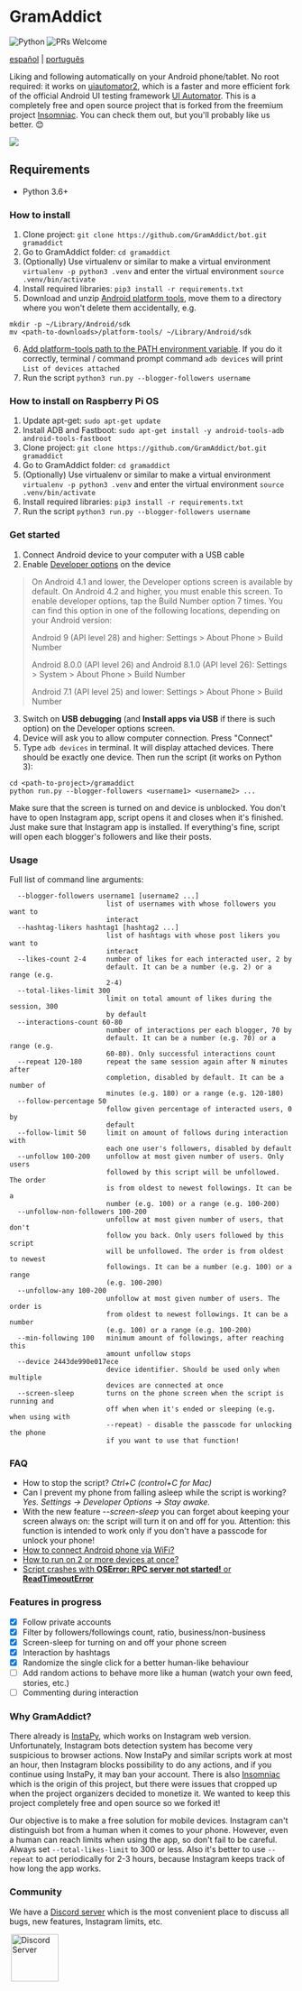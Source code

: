 # GramAddict
![Python](https://img.shields.io/badge/built%20with-Python3-red.svg)
![PRs Welcome](https://img.shields.io/badge/PRs-welcome-brightgreen.svg?style=flat)

[español](https://github.com/GramAddict/bot/blob/master/res/README_es.md) | [português](https://github.com/GramAddict/bot/blob/master/res/README_pt_BR.md)

Liking and following automatically on your Android phone/tablet. No root required: it works on [uiautomator2](https://github.com/openatx/uiautomator2), which is a faster and more efficient fork of the official Android UI testing framework [UI Automator](https://developer.android.com/training/testing/ui-automator). This is a completely free and open source project that is forked from the freemium project [Insomniac](https://github.com/alexal1/Insomniac/). You can check them out, but you'll probably like us better. 😊

<img src="https://github.com/GramAddict/bot/raw/master/res/demo.gif">

## Requirements

- Python 3.6+

### How to install
1. Clone project: `git clone https://github.com/GramAddict/bot.git gramaddict`
2. Go to GramAddict folder: `cd gramaddict`
3. (Optionally) Use virtualenv or similar to make a virtual environment `virtualenv -p python3 .venv` and enter the virtual environment `source .venv/bin/activate`
4. Install required libraries: `pip3 install -r requirements.txt`
5. Download and unzip [Android platform tools](https://developer.android.com/studio/releases/platform-tools), move them to a directory where you won't delete them accidentally, e.g.
```
mkdir -p ~/Library/Android/sdk
mv <path-to-downloads>/platform-tools/ ~/Library/Android/sdk
```
6. [Add platform-tools path to the PATH environment variable](https://github.com/GramAddict/bot/wiki/Adding-platform-tools-to-the-PATH-environment-variable). If you do it correctly, terminal / command prompt command `adb devices` will print `List of devices attached`
7. Run the script `python3 run.py --blogger-followers username`

### How to install on Raspberry Pi OS
1. Update apt-get: `sudo apt-get update`
2. Install ADB and Fastboot: `sudo apt-get install -y android-tools-adb android-tools-fastboot`
3. Clone project: `git clone https://github.com/GramAddict/bot.git gramaddict`
4. Go to GramAddict folder: `cd gramaddict`
5. (Optionally) Use virtualenv or similar to make a virtual environment `virtualenv -p python3 .venv` and enter the virtual environment `source .venv/bin/activate`
6. Install required libraries: `pip3 install -r requirements.txt`
7. Run the script `python3 run.py --blogger-followers username`


### Get started
1. Connect Android device to your computer with a USB cable
2. Enable [Developer options](https://developer.android.com/studio/debug/dev-options#enable) on the device
>On Android 4.1 and lower, the Developer options screen is available by default. On Android 4.2 and higher, you must enable this screen. To enable developer options, tap the Build Number option 7 times. You can find this option in one of the following locations, depending on your Android version:
>
> Android 9 (API level 28) and higher: Settings > About Phone > Build Number
>
> Android 8.0.0 (API level 26) and Android 8.1.0 (API level 26): Settings > System > About Phone > Build Number
>
> Android 7.1 (API level 25) and lower: Settings > About Phone > Build Number
3. Switch on **USB debugging** (and **Install apps via USB** if there is such option) on the Developer options screen.
4. Device will ask you to allow computer connection. Press "Connect"
5. Type `adb devices` in terminal. It will display attached devices. There should be exactly one device. Then run the script (it works on Python 3):
```
cd <path-to-project>/gramaddict
python run.py --blogger-followers <username1> <username2> ...
```
Make sure that the screen is turned on and device is unblocked. You don't have to open Instagram app, script opens it and closes when it's finished. Just make sure that Instagram app is installed. If everything's fine, script will open each blogger's followers and like their posts.

### Usage
Full list of command line arguments:
```
  --blogger-followers username1 [username2 ...]
                        list of usernames with whose followers you want to
                        interact
  --hashtag-likers hashtag1 [hashtag2 ...]
                        list of hashtags with whose post likers you want to
                        interact
  --likes-count 2-4     number of likes for each interacted user, 2 by
                        default. It can be a number (e.g. 2) or a range (e.g.
                        2-4)
  --total-likes-limit 300
                        limit on total amount of likes during the session, 300
                        by default
  --interactions-count 60-80
                        number of interactions per each blogger, 70 by
                        default. It can be a number (e.g. 70) or a range (e.g.
                        60-80). Only successful interactions count
  --repeat 120-180      repeat the same session again after N minutes after
                        completion, disabled by default. It can be a number of
                        minutes (e.g. 180) or a range (e.g. 120-180)
  --follow-percentage 50
                        follow given percentage of interacted users, 0 by
                        default
  --follow-limit 50     limit on amount of follows during interaction with
                        each one user's followers, disabled by default
  --unfollow 100-200    unfollow at most given number of users. Only users
                        followed by this script will be unfollowed. The order
                        is from oldest to newest followings. It can be a
                        number (e.g. 100) or a range (e.g. 100-200)
  --unfollow-non-followers 100-200
                        unfollow at most given number of users, that don't
                        follow you back. Only users followed by this script
                        will be unfollowed. The order is from oldest to newest
                        followings. It can be a number (e.g. 100) or a range
                        (e.g. 100-200)
  --unfollow-any 100-200
                        unfollow at most given number of users. The order is
                        from oldest to newest followings. It can be a number
                        (e.g. 100) or a range (e.g. 100-200)
  --min-following 100   minimum amount of followings, after reaching this
                        amount unfollow stops
  --device 2443de990e017ece
                        device identifier. Should be used only when multiple
                        devices are connected at once
  --screen-sleep        turns on the phone screen when the script is running and 
                        off when when it's ended or sleeping (e.g. when using with
                        --repeat) - disable the passcode for unlocking the phone
                        if you want to use that function!
```

### FAQ
- How to stop the script? _Ctrl+C (control+C for Mac)_
- Can I prevent my phone from falling asleep while the script is working? _Yes. Settings -> Developer Options -> Stay awake._
- With the new feature _--screen-sleep_ you can forget about keeping your screen always on: the script will turn it on and off for you.
  Attention: this function is intended to work only if you don't have a passcode for unlock your phone!
- [How to connect Android phone via WiFi?](https://github.com/GramAddict/bot/wiki/Connect-Android-phone(s)-via-WiFi)
- [How to run on 2 or more devices at once?](https://github.com/GramAddict/bot/wiki/Running-script-on-multiple-devices-at-once)
- [Script crashes with **OSError: RPC server not started!** or **ReadTimeoutError**](https://github.com/GramAddict/bot/wiki/Problems-with-adb-connection:-what-to-do)

### Features in progress
- [x] Follow private accounts
- [x] Filter by followers/followings count, ratio, business/non-business
- [x] Screen-sleep for turning on and off your phone screen
- [x] Interaction by hashtags
- [x] Randomize the single click for a better human-like behaviour
- [ ] Add random actions to behave more like a human (watch your own feed, stories, etc.)
- [ ] Commenting during interaction

### Why GramAddict?
There already is [InstaPy](https://github.com/timgrossmann/InstaPy), which works on Instagram web version. Unfortunately, Instagram bots detection system has become very suspicious to browser actions. Now InstaPy and similar scripts work at most an hour, then Instagram blocks possibility to do any actions, and if you continue using InstaPy, it may ban your account. There is also [Insomniac](https://github.com/alexal1/Insomniac/) which is the origin of this project, but there were issues that cropped up when the project organizers decided to monetize it. We wanted to keep this project completely free and open source so we forked it!

Our objective is to make a free solution for mobile devices. Instagram can't distinguish bot from a human when it comes to your phone. However, even a human can reach limits when using the app, so don't fail to be careful. Always set `--total-likes-limit` to 300 or less. Also it's better to use `--repeat` to act periodically for 2-3 hours, because Instagram keeps track of how long the app works.

### Community
We have a [Discord server](https://discord.gg/9MTjgs8g5R) which is the most convenient place to discuss all bugs, new features, Instagram limits, etc. 

<p>
  <a href="https://discord.gg/9MTjgs8g5R">
    <img hspace="3" alt="Discord Server" src="https://github.com/GramAddict/bot/raw/master/res/discord.png" height=84/>
  </a>
</p>
